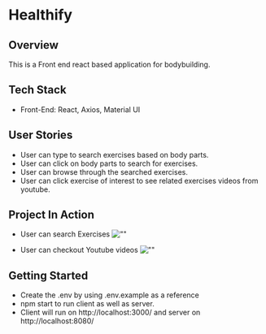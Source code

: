 # Healthify

## Overview

This is a Front end react based application for bodybuilding.

## Tech Stack

  - Front-End: React, Axios, Material UI

## User Stories

  - User can type to search exercises based on body parts.
  - User can click on body parts to search for exercises.
  - User can browse through the searched exercises.
  - User can click exercise of interest to see related exercises videos from youtube.

## Project In Action
 - User can search Exercises
![""](https://github.com/saurabhdabas/healthify--Built-in-React-MUI/blob/master/docs/healthify-1.gif?raw=true)

- User can checkout Youtube videos
![""](https://github.com/saurabhdabas/healthify--Built-in-React-MUI/blob/master/docs/healthify-2.gif?raw=true)

## Getting Started 

- Create the .env by using .env.example as a reference
- npm start to run client as well as server.
- Client will run on http://localhost:3000/ and server on http://localhost:8080/
